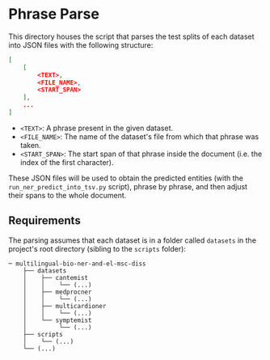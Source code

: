 # Phrase Parse

This directory houses the script that parses the test splits of each dataset into JSON files with the following structure:

```json
[
    [
        <TEXT>,
        <FILE_NAME>,
        <START_SPAN>
    ],
    ...
]
```

- `<TEXT>`: A phrase present in the given dataset.
- `<FILE_NAME>`: The name of the dataset's file from which that phrase was taken.
- `<START_SPAN>`: The start span of that phrase inside the document (i.e. the index of the first character).

These JSON files will be used to obtain the predicted entities (with the `run_ner_predict_into_tsv.py` script), phrase by phrase, and then adjust their spans to the whole document.

## Requirements

The parsing assumes that each dataset is in a folder called `datasets` in the project's root directory (sibling to the `scripts` folder):

```
─ multilingual-bio-ner-and-el-msc-diss
    ├── datasets
    │    ├── cantemist
    │    │    └── (...)
    │    ├── medprocner
    │    │    └── (...)
    │    ├── multicardioner
    │    │    └── (...)
    │    └── symptemist
    │         └── (...)
    ├── scripts
    │    └── (...)
    └── (...)
```
